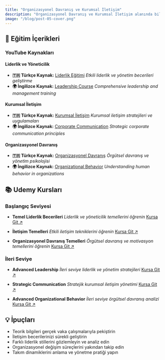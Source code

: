 ```yaml
---
title: "Organizasyonel Davranış ve Kurumsal İletişim"
description: "Organizasyonel Davranış ve Kurumsal İletişim alanında bilgi sahibi olmak, organizasyonel yapıların ve iç iletişim süreçlerinin etkin yönetilmesi için önemli bir adımdır. Bu eğitim içerikleri sayesinde, organizasyonel davranışın temellerini, iletişim stratejilerini ve bu süreçlerin işleyişini öğrenebilirsin."
image: "/blog/post-05-cover.png"
---
```


## 🎯 Eğitim İçerikleri

### YouTube Kaynakları

#### Liderlik ve Yöneticilik
- **🇹🇷 Türkçe Kaynak:** [Liderlik Eğitimi](https://youtube.com/playlist?list=PLLso5NvZxLHU9uSGooTVIBc_Oj0ot8zQh)
  *Etkili liderlik ve yönetim becerileri geliştirme*
- **🌍 İngilizce Kaynak:** [Leadership Course](https://youtube.com/playlist?list=PLw9yq7Lx2YztQTKTD6BQHCM1fMghKqT9G)
  *Comprehensive leadership and management training*

#### Kurumsal İletişim
- **🇹🇷 Türkçe Kaynak:** [Kurumsal İletişim](https://youtube.com/playlist?list=PLfFz63YLe29ooQfFu-E6oJYAFtlSdz2N3)
  *Kurumsal iletişim stratejileri ve uygulamaları*
- **🌍 İngilizce Kaynak:** [Corporate Communication](https://youtube.com/playlist?list=PLpQQipWcxwt-_W3wEm_j7v5DomdXCnzAb)
  *Strategic corporate communication principles*

#### Organizasyonel Davranış
- **🇹🇷 Türkçe Kaynak:** [Organizasyonel Davranış](https://youtube.com/playlist?list=PLrNrYRbn6xqmbh8hotdWV6gsC19ggctMq)
  *Örgütsel davranış ve yönetim psikolojisi*
- **🌍 İngilizce Kaynak:** [Organizational Behavior](https://youtube.com/playlist?list=PLdinyWzDfipOaYB_oPdWBDHqQwFBtyfGk)
  *Understanding human behavior in organizations*

## 📚 Udemy Kursları

### Başlangıç Seviyesi
- **Temel Liderlik Becerileri**
  *Liderlik ve yöneticilik temellerini öğrenin*
  [Kursa Git ↗](https://www.udemy.com/course/yonetim-ve-liderlik-becerileri/)

- **İletişim Temelleri**
  *Etkili iletişim tekniklerini öğrenin*
  [Kursa Git ↗](https://www.udemy.com/course/etkili-iletisim-teknikleri/)

- **Organizasyonel Davranış Temelleri**
  *Örgütsel davranış ve motivasyon temellerini öğrenin*
  [Kursa Git ↗](https://www.udemy.com/course/orgutsel-bagllk-ve-motivasyon)

### İleri Seviye
- **Advanced Leadership**
  *İleri seviye liderlik ve yönetim stratejileri*
  [Kursa Git ↗](https://www.udemy.com/course/leadership-and-lean-management-masterclass/)

- **Strategic Communication**
  *Stratejik kurumsal iletişim yönetimi*
  [Kursa Git ↗](https://www.udemy.com/course/strategic-public-relations-and-communication-management/)

- **Advanced Organizational Behavior**
  *İleri seviye örgütsel davranış analizi*
  [Kursa Git ↗](https://www.udemy.com/course/organisational-behaviour/)

## 💡 İpuçları

- Teorik bilgileri gerçek vaka çalışmalarıyla pekiştirin
- İletişim becerilerinizi sürekli geliştirin
- Farklı liderlik stillerini gözlemleyin ve analiz edin
- Organizasyonel değişim süreçlerini yakından takip edin
- Takım dinamiklerini anlama ve yönetme pratiği yapın